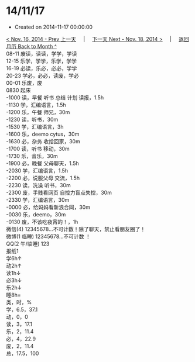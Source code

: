 # 14/11/17

* Created on 2014-11-17 00:00:00

[&lt; Nov. 16, 2014 - Prev 上一天](d16.md)     \|     [下一天 Next - Nov. 18, 2014 &gt;](d18.md)     \|     [返回月历 Back to Month ^](index.md)   
08-11 废读，读读，学学，学读  
12-15 乐学，学学，乐学，学学  
16-19 必读，乐必，必必，学学  
20-23 学必，必必，读废，学必  
00-01 乐废，废  
0830 起床  
-1000 读，早餐 听书 总结 计划 读报，1.5h  
-1130 学，汇编语言，1.5h  
-1200 乐，午餐 师兄，30m  
-1230 读，听书，30m  
-1530 学，汇编语言，3h  
-1600 乐，deemo cytus，30m  
-1630 必，杂务 收拾回家，30m  
-1700 读，听书 移动，30m  
-1730 乐，音乐，30m  
-1900 必，晚餐 父母聊天，1.5h  
-2030 学，汇编语言，1.5h  
-2200 必，说服父母 交流，1.5h  
-2230 读，洗澡 听书，30m  
-2300 废，手贱看网页 自控力盲点失控，30m  
-2330 学，汇编语言，30m  
-0000 必，给妈妈看新浪合同，30m  
-0030 乐，deemo，30m  
-0130 废，不该吃夜宵的！，1h  
微信\(4\) 12345678...不可计数！除了聊天，禁止看朋友圈了！  
微博\(1 临睡\) 12345678...不可计数 ！  
QQ\(2 午/临睡\) 123  
报纸1  
学6h↑  
动2h↑  
读1h↓  
必3h↓  
乐2h↓  
睡8h=  
类，时，%  
学，6.5，37.1  
动，0，0  
读，3，17.1  
乐，2，11.4  
必，4，22.9  
废，2，11.4  
总，17.5，100  



